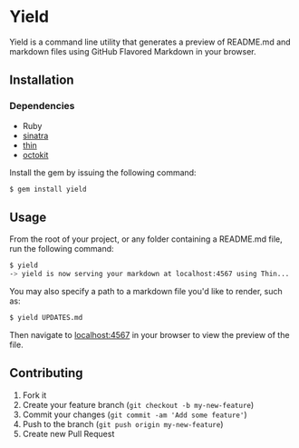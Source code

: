 # Yield

Yield is a command line utility that generates a preview of README.md and markdown files using GitHub Flavored Markdown
in your browser.

## Installation

### Dependencies

* Ruby
* [sinatra](http://sinatrarb.com)
* [thin](http://code.macournoyer.com/thin/)
* [octokit](http://octokit.github.io)

Install the gem by issuing the following command:

```bash
$ gem install yield
```

## Usage

From the root of your project, or any folder containing a README.md file, run the following command:

```bash
$ yield
-> yield is now serving your markdown at localhost:4567 using Thin...
```

You may also specify a path to a markdown file you'd like to render, such as:

```bash
$ yield UPDATES.md
```

Then navigate to [localhost:4567](http://localhost:4567) in your browser to view the preview of the file.

## Contributing

1. Fork it
2. Create your feature branch (`git checkout -b my-new-feature`)
3. Commit your changes (`git commit -am 'Add some feature'`)
4. Push to the branch (`git push origin my-new-feature`)
5. Create new Pull Request
